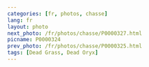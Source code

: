 ```yaml
---
categories: [fr, photos, chasse]
lang: fr
layout: photo
next_photo: /fr/photos/chasse/P0000327.html
picname: P0000324
prev_photo: /fr/photos/chasse/P0000325.html
tags: [Dead Grass, Dead Oryx]
---
```

